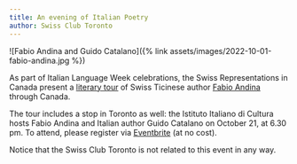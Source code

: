 ```yaml
---
title: An evening of Italian Poetry
author: Swiss Club Toronto
---
```


![Fabio Andina and Guido Catalano]({% link assets/images/2022-10-01-fabio-andina.jpg %})

As part of Italian Language Week celebrations, the Swiss Representations in
Canada present a [literary tour][tour] of Swiss Ticinese author [Fabio
Andina][fabio] through Canada.

The tour includes a stop in Toronto as well: the Istituto Italiano di Cultura
hosts Fabio Andina and Italian author Guido Catalano on October 21, at 6.30 pm.
To attend, please register via [Eventbrite] (at no cost).

Notice that the Swiss Club Toronto is not related to this event in any way.

[tour]: <https://www.eda.admin.ch/countries/canada/en/home/news/agenda/western-canada.html/content/countries/canada/en/meta/agenda/western-canada/2022/10/FabioAndina>
[fabio]: <https://fabioandina.com/>
[eventbrite]: <https://www.eventbrite.ca/e/an-evening-with-fabio-andina-switzerland-and-guido-catalano-italy-tickets-423438805867>
